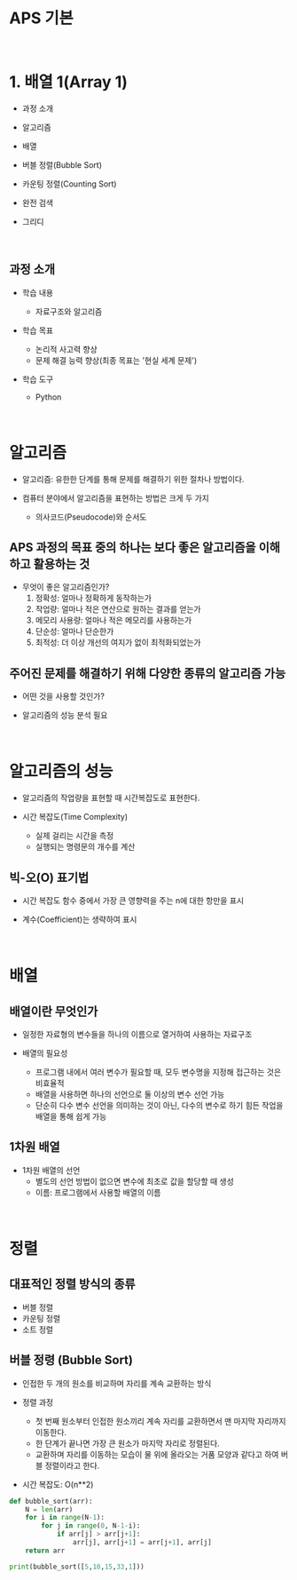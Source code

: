 # APS 기본

<br>

# 1. 배열 1(Array 1)

* 과정 소개

* 알고리즘

* 배열

* 버블 정렬(Bubble Sort)

* 카운팅 정렬(Counting Sort)

* 완전 검색

* 그리디

<br>

## 과정 소개

* 학습 내용
    * 자료구조와 알고리즘

* 학습 목표
    * 논리적 사고력 향상
    * 문제 해결 능력 향상(최종 목표는 '현실 세계 문제')

* 학습 도구
    * Python
 
<br>

# 알고리즘

* 알고리즘: 유한한 단계를 통해 문제를 해결하기 위한 절차나 방법이다.

* 컴퓨터 분야에서 알고리즘을 표현하는 방법은 크게 두 가지
    * 의사코드(Pseudocode)와 순서도
 
## APS 과정의 목표 중의 하나는 보다 좋은 알고리즘을 이해하고 활용하는 것

* 무엇이 좋은 알고리즘인가?
    1. 정확성: 얼마나 정확하게 동작하는가
    2. 작업량: 얼마나 적은 연산으로 원하는 결과를 얻는가
    3. 메모리 사용량: 얼마나 적은 메모리를 사용하는가
    4. 단순성: 얼마나 단순한가
    5. 최적성: 더 이상 개선의 여지가 없이 최적화되었는가

## 주어진 문제를 해결하기 위해 다양한 종류의 알고리즘 가능

* 어떤 것을 사용할 것인가?

* 알고리즘의 성능 분석 필요

<br>

# 알고리즘의 성능

* 알고리즘의 작업량을 표현할 때 시간복잡도로 표현한다.

* 시간 복잡도(Time Complexity)
    * 실제 걸리는 시간을 측정
    * 실행되는 명령문의 개수를 계산

## 빅-오(O) 표기법

* 시간 복잡도 함수 중에서 가장 큰 영향력을 주는 n에 대한 항만을 표시

* 계수(Coefficient)는 생략하여 표시

<br>

# 배열

## 배열이란 무엇인가

* 일정한 자료형의 변수들을 하나의 이름으로 열거하여 사용하는 자료구조

* 배열의 필요성
    * 프로그램 내에서 여러 변수가 필요할 때, 모두 변수명을 지정해 접근하는 것은 비효율적
    * 배열을 사용하면 하나의 선언으로 둘 이상의 변수 선언 가능
    * 단순히 다수 변수 선언을 의미하는 것이 아닌, 다수의 변수로 하기 힘든 작업을 배열을 통해 쉽게 가능
 
## 1차원 배열

* 1차원 배열의 선언
    * 별도의 선언 방법이 없으면 변수에 최초로 값을 할당할 때 생성
    * 이름: 프로그램에서 사용할 배열의 이름

<br>

# 정렬

## 대표적인 정렬 방식의 종류

* 버블 정렬
* 카운팅 정렬
* 소트 정렬

## 버블 정령 (Bubble Sort)

* 인접한 두 개의 원소를 비교하며 자리를 계속 교환하는 방식

* 정렬 과정
    * 첫 번째 원소부터 인접한 원소끼리 계속 자리를 교환하면서 맨 마지막 자리까지 이동한다.
    * 한 단계가 끝나면 가장 큰 원소가 마지막 자리로 정렬된다.
    * 교환하며 자리를 이동하는 모습이 물 위에 올라오는 거품 모양과 같다고 하여 버블 정렬이라고 한다.

* 시간 복잡도: O(n**2)

```python
def bubble_sort(arr):
    N = len(arr)
    for i in range(N-1):
        for j in range(0, N-1-i):
            if arr[j] > arr[j+1]:
                arr[j], arr[j+1] = arr[j+1], arr[j]
    return arr

print(bubble_sort([5,10,15,33,1]))
```

